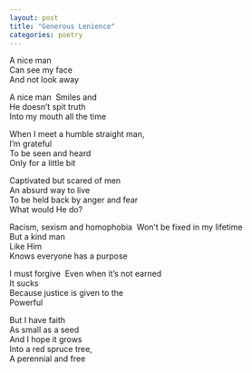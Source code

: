 ```yaml
---
layout: post
title: "Generous Lenience"
categories: poetry
---
```

A nice man  
Can see my face  
And not look away  

A nice man  
Smiles and  
He doesn’t spit truth  
Into my mouth all the time  

When I meet a humble straight man,  
I’m grateful  
To be seen and heard  
Only for a little bit  

Captivated but scared of men  
An absurd way to live  
To be held back by anger and fear  
What would He do?  

Racism, sexism and homophobia  
Won’t be fixed in my lifetime  
But a kind man  
Like Him  
Knows everyone has a purpose  

I must forgive  
Even when it’s not earned  
It sucks  
Because justice is given to the  
Powerful  

But I have faith  
As small as a seed  
And I hope it grows  
Into a red spruce tree,  
A perennial and free  
